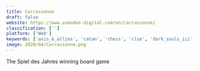 ```yaml
---
title: Carcassonne
draft: false 
website: https://www.asmodee-digital.com/en/carcassonne/
classification: ['']
platform: ['Web']
keywords: ['axis_&_allies', 'catan', 'chess', 'clue', 'dark_souls_iii', 'grim_dawn', 'hangman', 'lords_of_waterdeep', 'mash', 'maya_-_my_period_tracker', 'monopoly', 'pls_cadd', 'periodical', 'power_grid', 'spaceteam', 'the_resistance', 'the_voting_game', 'words_with_friends']
image: 2020/04/Carcassonne.png
---
```

The Spiel des Jahres winning board game